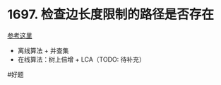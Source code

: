 # 1697. 检查边长度限制的路径是否存在

[参考这里](https://leetcode-cn.com/problems/checking-existence-of-edge-length-limited-paths/solution/jian-cha-bian-chang-du-xian-zhi-de-lu-ji-c756/)

- 离线算法 + 并查集
- 在线算法：树上倍增 + LCA（TODO: 待补充）

#好题
